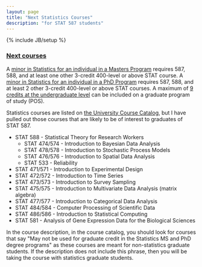 ```yaml
---
layout: page
title: "Next Statistics Courses"
description: "for STAT 587 students"
---
```

{% include JB/setup %}

### [Next courses](http://catalog.iastate.edu/azcourses/stat/)

A [minor in Statistics for an individual in a Masters Program](https://www.stat.iastate.edu/statistics-minor-master%E2%80%99s-students) requires 587, 
588, and at least one other 3-credit 400-level or above STAT course. 
A [minor in Statistics for an individual in a PhD Program](https://www.stat.iastate.edu/statistics-minor-phd-students) requires 587, 588, and at least 2 other 3-credit 400-level or above STAT courses.
A maximum of 
[9 credits at the undergraduate level](https://www.grad-college.iastate.edu/handbook/chapter.php?id=5)
can be included on a graduate program of study (POS). 

Statistics courses are listed on 
[the University Course Catalog](https://catalog.iastate.edu/azcourses/stat/), 
but I have pulled out those courses that are likely to be of interest to 
graduates of STAT 587.

- STAT 588 - Statistical Theory for Research Workers
  - STAT 474/574 - Introduction to Bayesian Data Analysis
  - STAT 478/578 - Introduction to Stochastic Process Models
  - STAT 476/576 - Introduction to Spatial Data Analysis
  - STAT 533 - Reliability
- STAT 471/571 - Introduction to Experimental Design 
- STAT 472/572 - Introduction to Time Series
- STAT 473/573 - Introduction to Survey Sampling
- STAT 475/575 - Introduction to Multivariate Data Analysis (matrix algebra)
- STAT 477/577 - Introduction to Categorical Data Analysis
- STAT 484/584 - Computer Processing of Scientific Data
- STAT 486/586 - Introduction to Statistical Computing
- STAT 581 - Analysis of Gene Expression Data for the Biological Sciences

In the course description, in the course catalog, 
you should look for courses that say 
"May not be used for graduate credit in the Statistics MS and PhD degree programs" 
as these courses are meant for non-statistics graduate students.
If the description does not include this phrase, 
then you will be taking the course with statistics graduate students. 
